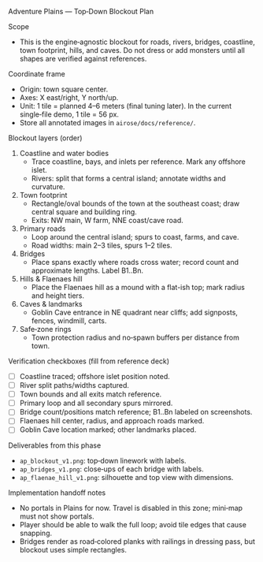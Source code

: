 Adventure Plains — Top‑Down Blockout Plan

Scope
- This is the engine‑agnostic blockout for roads, rivers, bridges, coastline, town footprint, hills, and caves. Do not dress or add monsters until all shapes are verified against references.

Coordinate frame
- Origin: town square center.
- Axes: X east/right, Y north/up.
- Unit: 1 tile = planned 4–6 meters (final tuning later). In the current single‑file demo, 1 tile = 56 px.
- Store all annotated images in `airose/docs/reference/`.

Blockout layers (order)
1) Coastline and water bodies
   - Trace coastline, bays, and inlets per reference. Mark any offshore islet.
   - Rivers: split that forms a central island; annotate widths and curvature.
2) Town footprint
   - Rectangle/oval bounds of the town at the southeast coast; draw central square and building ring.
   - Exits: NW main, W farm, NNE coast/cave road.
3) Primary roads
   - Loop around the central island; spurs to coast, farms, and cave.
   - Road widths: main 2–3 tiles, spurs 1–2 tiles.
4) Bridges
   - Place spans exactly where roads cross water; record count and approximate lengths. Label B1..Bn.
5) Hills & Flaenaes hill
   - Place the Flaenaes hill as a mound with a flat-ish top; mark radius and height tiers.
6) Caves & landmarks
   - Goblin Cave entrance in NE quadrant near cliffs; add signposts, fences, windmill, carts.
7) Safe‑zone rings
   - Town protection radius and no‑spawn buffers per distance from town.

Verification checkboxes (fill from reference deck)
- [ ] Coastline traced; offshore islet position noted.
- [ ] River split paths/widths captured.
- [ ] Town bounds and all exits match reference.
- [ ] Primary loop and all secondary spurs mirrored.
- [ ] Bridge count/positions match reference; B1..Bn labeled on screenshots.
- [ ] Flaenaes hill center, radius, and approach roads marked.
- [ ] Goblin Cave location marked; other landmarks placed.

Deliverables from this phase
- `ap_blockout_v1.png`: top‑down linework with labels.
- `ap_bridges_v1.png`: close‑ups of each bridge with labels.
- `ap_flaenae_hill_v1.png`: silhouette and top view with dimensions.

Implementation handoff notes
- No portals in Plains for now. Travel is disabled in this zone; mini‑map must not show portals.
- Player should be able to walk the full loop; avoid tile edges that cause snapping.
- Bridges render as road‑colored planks with railings in dressing pass, but blockout uses simple rectangles.


